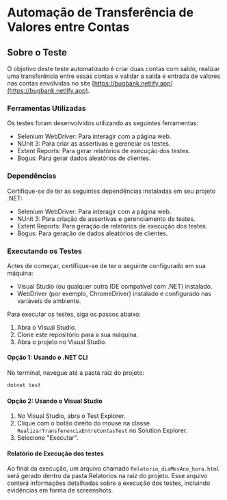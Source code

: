 # Automação de Transferência de Valores entre Contas

## Sobre o Teste

O objetivo deste teste automatizado é criar duas contas com saldo, realizar uma transferência entre essas contas e validar a saída e entrada de valores nas contas envolvidas no site [https://bugbank.netlify.app](https://bugbank.netlify.app).

### Ferramentas Utilizadas

Os testes foram desenvolvidos utilizando as seguintes ferramentas:

- Selenium WebDriver: Para interagir com a página web.
- NUnit 3: Para criar as assertivas e gerenciar os testes.
- Extent Reports: Para gerar relatórios de execução dos testes.
- Bogus: Para gerar dados aleatórios de clientes.

### Dependências

Certifique-se de ter as seguintes dependências instaladas em seu projeto .NET:

- Selenium WebDriver: Para interagir com a página web.
- NUnit 3: Para criação de assertivas e gerenciamento de testes.
- Extent Reports: Para geração de relatórios de execução dos testes.
- Bogus: Para geração de dados aleatórios de clientes.

### Executando os Testes

Antes de começar, certifique-se de ter o seguinte configurado em sua máquina:

- Visual Studio (ou qualquer outra IDE compatível com .NET) instalado.
- WebDriver (por exemplo, ChromeDriver) instalado e configurado nas variáveis de ambiente.

Para executar os testes, siga os passos abaixo:

1. Abra o Visual Studio.
2. Clone este repositório para a sua máquina.
3. Abra o projeto no Visual Studio.

#### Opção 1: Usando o .NET CLI

No terminal, navegue até a pasta raiz do projeto:

```bash
dotnet test
```

#### Opção 2: Usando o Visual Studio

1. No Visual Studio, abra o Test Explorer.
2. Clique com o botão direito do mouse na classe `RealizarTransferenciaEntreContasTest` no Solution Explorer.
3. Selecione "Executar".

#### Relatório de Execução dos testes
Ao final da execução, um arquivo chamado `Relatorio_diaMesAno_hora.html` será gerado dentro da pasta Relatorios na raiz do projeto. Esse arquivo conterá informações detalhadas sobre a execução dos testes, incluindo evidências em forma de screenshots.
